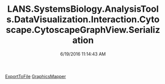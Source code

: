 ﻿---
title: LANS.SystemsBiology.AnalysisTools.DataVisualization.Interaction.Cytoscape.CytoscapeGraphView.Serialization
date: 6/19/2016 11:14:43 AM
---

[ExportToFile](T-LANS.SystemsBiology.AnalysisTools.DataVisualization.Interaction.Cytoscape.CytoscapeGraphView.Serialization.ExportToFile.html)
[GraphicsMapper](T-LANS.SystemsBiology.AnalysisTools.DataVisualization.Interaction.Cytoscape.CytoscapeGraphView.Serialization.GraphicsMapper.html)
